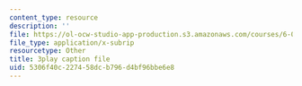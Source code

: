 ```yaml
---
content_type: resource
description: ''
file: https://ol-ocw-studio-app-production.s3.amazonaws.com/courses/6-004-computation-structures-spring-2017/5306f40c227458dcb796d4bf96bbe6e8_AlT3zLxcHmw.vtt
file_type: application/x-subrip
resourcetype: Other
title: 3play caption file
uid: 5306f40c-2274-58dc-b796-d4bf96bbe6e8
---
```

